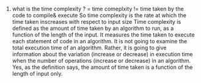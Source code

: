 1. what is the time complexity ?
= time comeplxity != time taken by the code to compile& execute 
   So time complexity is the rate at which the time taken inscreases with respect to input size
    Time complexity is defined as the amount of time taken by an algorithm to run, as a function of the length of the input. It measures the time taken to execute each statement of code in an algorithm. It is not going to examine the total execution time of an algorithm. Rather, it is going to give information about the variation (increase or decrease) in execution time when the number of operations (increase or decrease) in an algorithm. Yes, as the definition says, the amount of time taken is a function of the length of input only. 